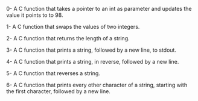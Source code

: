 0- A C function that takes a pointer to an int as parameter and updates the value it points to to 98.

1- A C function that swaps the values of two integers.

2- A C function that returns the length of a string.

3- A C function that prints a string, followed by a new line, to stdout.

4- A C function that prints a string, in reverse, followed by a new line.

5- A C function that reverses a string.

6- A C function that prints every other character of a string, starting with the first character, followed by a new line.
